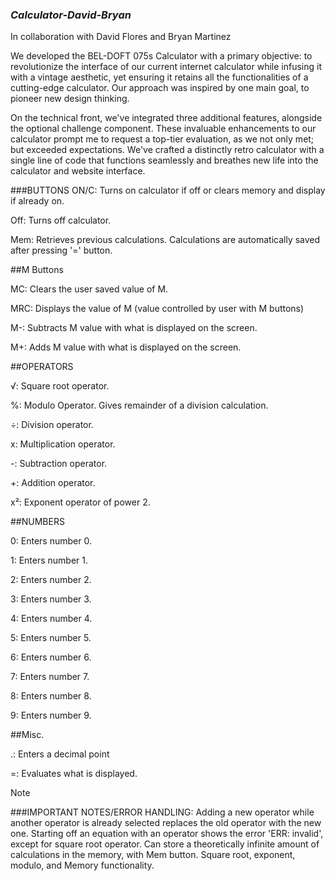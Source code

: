 ### ***Calculator-David-Bryan***
In collaboration with David Flores and Bryan Martinez

We developed the BEL-DOFT 075s Calculator with a primary objective: to revolutionize the interface of our current internet calculator while infusing it with a vintage aesthetic, yet ensuring it retains all the functionalities of a cutting-edge calculator. Our approach was inspired by one main goal, to pioneer new design thinking.

On the technical front, we've integrated three additional features, alongside the optional challenge component. These invaluable enhancements to our calculator prompt me to request a top-tier evaluation, as we not only met; but exceeded expectations. We've crafted a distinctly retro calculator with a single line of code that functions seamlessly and breathes new life into the calculator and website interface.

###BUTTONS
ON/C: Turns on calculator if off or clears memory and display if already on.

Off: Turns off calculator.

Mem: Retrieves previous calculations. Calculations are automatically saved after pressing '=' button.
                
##M Buttons

MC: Clears the user saved value of M.

MRC: Displays the value of M (value controlled by user with M buttons)

M-: Subtracts M value with what is displayed on the screen.

M+:  Adds M value with what is displayed on the screen.

    
##OPERATORS

√: Square root operator.

%: Modulo Operator. Gives remainder of a division calculation.

÷: Division operator.

x: Multiplication operator.

-: Subtraction operator.

+: Addition operator.

x²: Exponent operator of power 2.



##NUMBERS

0: Enters number 0.

1: Enters number 1.

2: Enters number 2.

3: Enters number 3.

4: Enters number 4.

5: Enters number 5.

6: Enters number 6.

7: Enters number 7.

8: Enters number 8.

9: Enters number 9.


##Misc.

.: Enters a decimal point

=: Evaluates what is displayed.


>[!NOTE]
>###IMPORTANT NOTES/ERROR HANDLING:
 >  Adding a new operator while another operator is already selected replaces the old operator with the new one.
 >  Starting off an equation with an operator shows the error 'ERR: invalid', except for square root operator.
 >  Can store a theoretically infinite amount of calculations in the memory, with Mem button.
 >  Square root, exponent, modulo, and Memory functionality.




